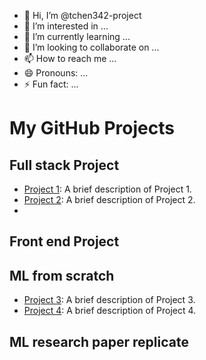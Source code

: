 - 👋 Hi, I’m @tchen342-project
- 👀 I’m interested in ...
- 🌱 I’m currently learning ...
- 💞️ I’m looking to collaborate on ...
- 📫 How to reach me ...
- 😄 Pronouns: ...
- ⚡ Fun fact: ...

<!---
tchen342-project/tchen342-project is a ✨ special ✨ repository because its `README.md` (this file) appears on your GitHub profile.
You can click the Preview link to take a look at your changes.
--->
# My GitHub Projects

## Full stack Project
- [Project 1](https://github.com/username/project1): A brief description of Project 1.
- [Project 2](https://github.com/username/project2): A brief description of Project 2.
- 
## Front end Project

## ML from scratch
- [Project 3](https://github.com/username/project3): A brief description of Project 3.
- [Project 4](https://github.com/username/project4): A brief description of Project 4.

## ML research paper replicate

